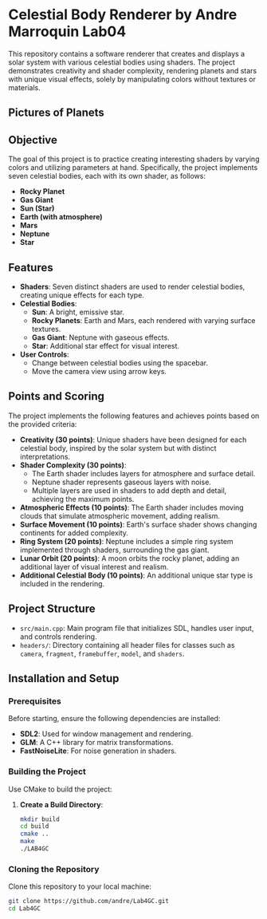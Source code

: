 # Celestial Body Renderer by Andre Marroquin Lab04

This repository contains a software renderer that creates and displays a solar system with various celestial bodies using shaders. The project demonstrates creativity and shader complexity, rendering planets and stars with unique visual effects, solely by manipulating colors without textures or materials.

## Pictures of Planets

## Objective

The goal of this project is to practice creating interesting shaders by varying colors and utilizing parameters at hand. Specifically, the project implements seven celestial bodies, each with its own shader, as follows:
- **Rocky Planet**
- **Gas Giant**
- **Sun (Star)**
- **Earth (with atmosphere)**
- **Mars**
- **Neptune**
- **Star**

## Features

- **Shaders**: Seven distinct shaders are used to render celestial bodies, creating unique effects for each type.
- **Celestial Bodies**:
  - **Sun**: A bright, emissive star.
  - **Rocky Planets**: Earth and Mars, each rendered with varying surface textures.
  - **Gas Giant**: Neptune with gaseous effects.
  - **Star**: Additional star effect for visual interest.
- **User Controls**:
  - Change between celestial bodies using the spacebar.
  - Move the camera view using arrow keys.

## Points and Scoring

The project implements the following features and achieves points based on the provided criteria:

- **Creativity (30 points)**: Unique shaders have been designed for each celestial body, inspired by the solar system but with distinct interpretations.
- **Shader Complexity (30 points)**:
  - The Earth shader includes layers for atmosphere and surface detail.
  - Neptune shader represents gaseous layers with noise.
  - Multiple layers are used in shaders to add depth and detail, achieving the maximum points.
- **Atmospheric Effects (10 points)**: The Earth shader includes moving clouds that simulate atmospheric movement, adding realism.
- **Surface Movement (10 points)**: Earth's surface shader shows changing continents for added complexity.
- **Ring System (20 points)**: Neptune includes a simple ring system implemented through shaders, surrounding the gas giant.
- **Lunar Orbit (20 points)**: A moon orbits the rocky planet, adding an additional layer of visual interest and realism.
- **Additional Celestial Body (10 points)**: An additional unique star type is included in the rendering.

## Project Structure

- `src/main.cpp`: Main program file that initializes SDL, handles user input, and controls rendering.
- `headers/`: Directory containing all header files for classes such as `camera`, `fragment`, `framebuffer`, `model`, and `shaders`.

## Installation and Setup

### Prerequisites

Before starting, ensure the following dependencies are installed:
- **SDL2**: Used for window management and rendering.
- **GLM**: A C++ library for matrix transformations.
- **FastNoiseLite**: For noise generation in shaders.
### Building the Project

Use CMake to build the project:

1. **Create a Build Directory**:
   ```bash
   mkdir build
   cd build
   cmake ..
   make
   ./LAB4GC


### Cloning the Repository
Clone this repository to your local machine:
```bash
git clone https://github.com/andre/Lab4GC.git
cd Lab4GC

